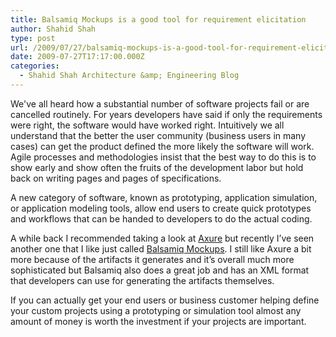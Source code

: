 ```yaml
---
title: Balsamiq Mockups is a good tool for requirement elicitation
author: Shahid Shah
type: post
url: /2009/07/27/balsamiq-mockups-is-a-good-tool-for-requirement-elicitation/
date: 2009-07-27T17:17:00.000Z
categories:
  - Shahid Shah Architecture &amp; Engineering Blog
---
```

We've all heard how a substantial number of software projects fail or are cancelled routinely. For years developers have said if only the requirements were right, the software would have worked right. Intuitively we all understand that the better the user community (business users in many cases) can get the product defined the more likely the software will work. Agile processes and methodologies insist that the best way to do this is to show early and show often the fruits of the development labor but hold back on writing pages and pages of specifications. 

A new category of software, known as prototyping, application simulation, or application modeling tools, allow end users to create quick prototypes and workflows that can be handed to developers to do the actual coding. 

A while back I recommended taking a look at [Axure](http://www.axure.com/) but recently I&#8217;ve seen another one that I like just called [Balsamiq Mockups](http://www.balsamiq.com/products/mockups). I still like Axure a bit more because of the artifacts it generates and it&#8217;s overall much more sophisticated but Balsamiq also does a great job and has an XML format that developers can use for generating the artifacts themselves.

If you can actually get your end users or business customer helping define your custom projects using a prototyping or simulation tool almost any amount of money is worth the investment if your projects are important.
